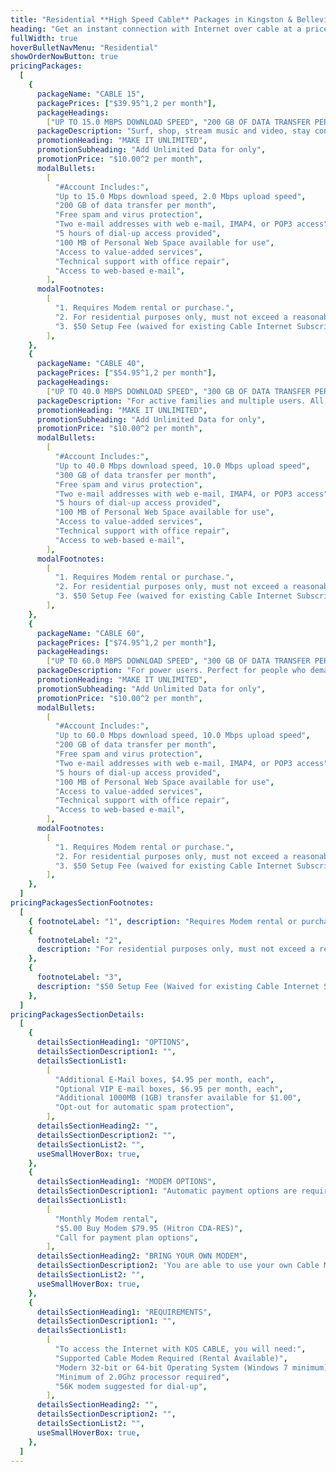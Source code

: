 ```yaml
---
title: "Residential **High Speed Cable** Packages in Kingston & Belleville, Ontario"
heading: "Get an instant connection with Internet over cable at a price that suits your needs."
fullWidth: true
hoverBulletNavMenu: "Residential"
showOrderNowButton: true
pricingPackages:
  [
    {
      packageName: "CABLE 15",
      packagePrices: ["$39.95^1,2 per month"],
      packageHeadings:
        ["UP TO 15.0 MBPS DOWNLOAD SPEED", "200 GB OF DATA TRANSFER PER MONTH"],
      packageDescription: "Surf, shop, stream music and video, stay connected with family and friends.",
      promotionHeading: "MAKE IT UNLIMITED",
      promotionSubheading: "Add Unlimited Data for only",
      promotionPrice: "$10.00^2 per month",
      modalBullets:
        [
          "#Account Includes:",
          "Up to 15.0 Mbps download speed, 2.0 Mbps upload speed",
          "200 GB of data transfer per month",
          "Free spam and virus protection",
          "Two e-mail addresses with web e-mail, IMAP4, or POP3 access",
          "5 hours of dial-up access provided",
          "100 MB of Personal Web Space available for use",
          "Access to value-added services",
          "Technical support with office repair",
          "Access to web-based e-mail",
        ],
      modalFootnotes:
        [
          "1. Requires Modem rental or purchase.",
          "2. For residential purposes only, must not exceed a reasonable amount of usage",
          "3. $50 Setup Fee (waived for existing Cable Internet Subscribers for service at their existing location)",
        ],
    },
    {
      packageName: "CABLE 40",
      packagePrices: ["$54.95^1,2 per month"],
      packageHeadings:
        ["UP TO 40.0 MBPS DOWNLOAD SPEED", "300 GB OF DATA TRANSFER PER MONTH"],
      packageDescription: "For active families and multiple users. All the features with more speed and data",
      promotionHeading: "MAKE IT UNLIMITED",
      promotionSubheading: "Add Unlimited Data for only",
      promotionPrice: "$10.00^2 per month",
      modalBullets:
        [
          "#Account Includes:",
          "Up to 40.0 Mbps download speed, 10.0 Mbps upload speed",
          "300 GB of data transfer per month",
          "Free spam and virus protection",
          "Two e-mail addresses with web e-mail, IMAP4, or POP3 access",
          "5 hours of dial-up access provided",
          "100 MB of Personal Web Space available for use",
          "Access to value-added services",
          "Technical support with office repair",
          "Access to web-based e-mail",
        ],
      modalFootnotes:
        [
          "1. Requires Modem rental or purchase.",
          "2. For residential purposes only, must not exceed a reasonable amount of usage",
          "3. $50 Setup Fee (waived for existing Cable Internet Subscribers for service at their existing location)",
        ],
    },
    {
      packageName: "CABLE 60",
      packagePrices: ["$74.95^1,2 per month"],
      packageHeadings:
        ["UP TO 60.0 MBPS DOWNLOAD SPEED", "300 GB OF DATA TRANSFER PER MONTH"],
      packageDescription: "For power users. Perfect for people who demand the most speed available.",
      promotionHeading: "MAKE IT UNLIMITED",
      promotionSubheading: "Add Unlimited Data for only",
      promotionPrice: "$10.00^2 per month",
      modalBullets:
        [
          "#Account Includes:",
          "Up to 60.0 Mbps download speed, 10.0 Mbps upload speed",
          "200 GB of data transfer per month",
          "Free spam and virus protection",
          "Two e-mail addresses with web e-mail, IMAP4, or POP3 access",
          "5 hours of dial-up access provided",
          "100 MB of Personal Web Space available for use",
          "Access to value-added services",
          "Technical support with office repair",
          "Access to web-based e-mail",
        ],
      modalFootnotes:
        [
          "1. Requires Modem rental or purchase.",
          "2. For residential purposes only, must not exceed a reasonable amount of usage",
          "3. $50 Setup Fee (waived for existing Cable Internet Subscribers for service at their existing location)",
        ],
    },
  ]
pricingPackagesSectionFootnotes:
  [
    { footnoteLabel: "1", description: "Requires Modem rental or purchase." },
    {
      footnoteLabel: "2",
      description: "For residential purposes only, must not exceed a reasonable amount of usage",
    },
    {
      footnoteLabel: "3",
      description: "$50 Setup Fee (Waived for existing Cable Internet Subscribers for service at their current location.)",
    },
  ]
pricingPackagesSectionDetails:
  [
    {
      detailsSectionHeading1: "OPTIONS",
      detailsSectionDescription1: "",
      detailsSectionList1:
        [
          "Additional E-Mail boxes, $4.95 per month, each",
          "Optional VIP E-mail boxes, $6.95 per month, each",
          "Additional 1000MB (1GB) transfer available for $1.00",
          "Opt-out for automatic spam protection",
        ],
      detailsSectionHeading2: "",
      detailsSectionDescription2: "",
      detailsSectionList2: "",
      useSmallHoverBox: true,
    },
    {
      detailsSectionHeading1: "MODEM OPTIONS",
      detailsSectionDescription1: "Automatic payment options are required.",
      detailsSectionList1:
        [
          "Monthly Modem rental",
          "$5.00 Buy Modem $79.95 (Hitron CDA-RES)",
          "Call for payment plan options",
        ],
      detailsSectionHeading2: "BRING YOUR OWN MODEM",
      detailsSectionDescription2: 'You are able to use your own Cable Modem if it is in our <Link href="/modem/list">supported modem list</Link>.',
      detailsSectionList2: "",
      useSmallHoverBox: true,
    },
    {
      detailsSectionHeading1: "REQUIREMENTS",
      detailsSectionDescription1: "",
      detailsSectionList1:
        [
          "To access the Internet with KOS CABLE, you will need:",
          "Supported Cable Modem Required (Rental Available)",
          "Modern 32-bit or 64-bit Operating System (Windows 7 minimum)",
          "Minimum of 2.0Ghz processor required",
          "56K modem suggested for dial-up",
        ],
      detailsSectionHeading2: "",
      detailsSectionDescription2: "",
      detailsSectionList2: "",
      useSmallHoverBox: true,
    },
  ]
---
```

